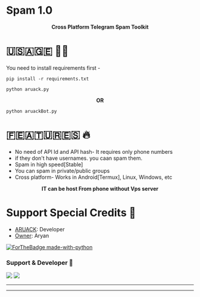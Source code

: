 # Spam 1.0
<p align='center'><b>Cross Platform Telegram Spam Toolkit</b></p>

# 🇺‌🇸‌🇦‌🇬‌🇪‌ 👨‍🔧

 You need to install requirements first - 

```
pip install -r requirements.txt
```
```
python aruack.py
```
<p align='center'><b> OR </b></p>

```
python aruackBot.py
```


# 🇫‌🇪‌🇦‌🇹‌🇺‌🇷‌🇪‌🇸‌ 🔥

* No need of API Id and API hash- It requires only phone numbers
* if they don't have usernames. you caan spam them.
* Spam in high speed[Stable]
* You can spam in private/public groups
* Cross platform- Works in Android[Termux], Linux, Windows, etc

<p align='center'><b> IT can be host From phone without Vps server </b></p>

#  Support Special Credits 💖
- [ARUACK](https://github.com/aruack): Developer
- [Owner](https://telegram.me/officalkumar): Aryan

[![ForTheBadge made-with-python](http://ForTheBadge.com/images/badges/made-with-python.svg)](https://www.python.org/)

### Support & Developer 🎑
<a href="https://telegram.me/aruacksupport"><img src="https://img.shields.io/badge/Join-Support%20Group-blue.svg?style=for-the-badge&logo=Telegram"></a> <a href="https://t.me/Aruack_official"><img src="https://img.shields.io/badge/%20Channel-blue.svg?style=for-the-badge&logo=Telegram"></a>

------------------------------------------------
-------------------------------------------------
